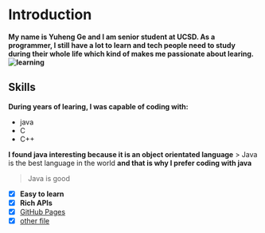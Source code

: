 # Introduction
**My name is Yuheng Ge and I am senior student at UCSD. As a programmer, I still have a lot to learn and tech people need to study during their whole life which kind of makes me passionate about learing.![learning](https://i.imgflip.com/2ir5rr.jpg)**

## Skills
**During years of learing, I was capable of coding with:**
- java
- C
- C++

**I found java interesting because it is an object orientated language** > Java is the best language in the world **and that is why I prefer coding with java**
> Java is good



- [x] **Easy to learn**
- [x] **Rich APIs**
- [x] [GitHub Pages](https://github.com/GYH1208/CSE110.git)
- [x] [other file](read.md) 